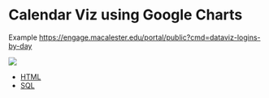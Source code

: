 #  Calendar Viz using Google Charts

Example https://engage.macalester.edu/portal/public?cmd=dataviz-logins-by-day

<img src="https://raw.githubusercontent.com/lloydlentz/slate-tips/main/img/CalendarVizualizatoin.jpg">

 * [HTML](index.html)
 * [SQL](query.sql)
